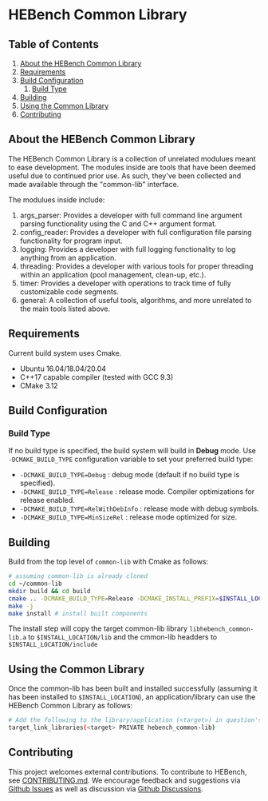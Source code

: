 # HEBench Common Library

## Table of Contents
1. [About the HEBench Common Library](#about)
2. [Requirements](#requirements1)
3. [Build Configuration](#build-configuration)
   1. [Build Type](#build-type)
4. [Building](#building)
5. [Using the Common Library](#using-the-common-lib)
6. [Contributing](#contributing)

## About the HEBench Common Library <a name="about"></a>
The HEBench Common Library is a collection of unrelated modulues meant to ease development. The modules inside are tools that have been deemed useful due to continued prior use. As such, they've been collected and made available through the "common-lib" interface.

The modulues inside include:
1. args_parser: Provides a developer with full command line argument parsing functionality using the C and C++ argument format.
2. config_reader: Provides a developer with full configuration file parsing functionality for program input.
3. logging: Provides a developer with full logging functionality to log anything from an application.
4. threading: Provides a developer with various tools for proper threading within an application (pool management, clean-up, etc.).
5. timer: Provides a developer with operations to track time of fully customizable code segments.
6. general: A collection of useful tools, algorithms, and more unrelated to the main tools listed above.

## Requirements <a name="requirements1"></a>
Current build system uses Cmake.

- Ubuntu 16.04/18.04/20.04
- C++17 capable compiler (tested with GCC 9.3)
- CMake 3.12

## Build Configuration <a name="build-configuration"></a>

### Build Type <a name="build-type"></a>

If no build type is specified, the build system will build in <b>Debug</b> mode. Use `-DCMAKE_BUILD_TYPE` configuration variable to set your preferred build type:

- `-DCMAKE_BUILD_TYPE=Debug` : debug mode (default if no build type is specified).
- `-DCMAKE_BUILD_TYPE=Release` : release mode. Compiler optimizations for release enabled.
- `-DCMAKE_BUILD_TYPE=RelWithDebInfo` : release mode with debug symbols.
- `-DCMAKE_BUILD_TYPE=MinSizeRel` : release mode optimized for size.

## Building <a name="building"></a>
Build from the top level of `common-lib` with Cmake as follows:

```bash
# assuming common-lib is already cloned
cd ~/common-lib
mkdir build && cd build
cmake .. -DCMAKE_BUILD_TYPE=Release -DCMAKE_INSTALL_PREFIX=$INSTALL_LOCATION # change install location at will
make -j
make install # install built components
```

The install step will copy the target common-lib library `libhebench_common-lib.a` to `$INSTALL_LOCATION/lib` and the cmmon-lib headders to `$INSTALL_LOCATION/include`

## Using the Common Library <a name="using-the-common-lib"></a>

Once the common-lib has been built and installed successfully (assuming it has been installed to `$INSTALL_LOCATION`), an application/library can use the HEBench Common Library as follows:

```bash
# Add the following to the library/application (<target>) in question's cmake
target_link_libraries(<target> PRIVATE hebench_common-lib)
```

## Contributing <a name="contributing"></a>

This project welcomes external contributions. To contribute to HEBench, see [CONTRIBUTING.md](CONTRIBUTING.md). We encourage feedback and suggestions via [Github Issues](https://github.com/hebench/common-lib/issues) as well as discussion via [Github Discussions](https://github.com/hebench/common-lib/discussions).

